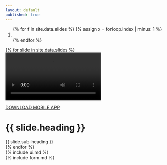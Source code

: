 ```yaml
---
layout: default
published: true
---
```

<div id='carousel' class='carousel slide carousel-fade' data-ride='carousel'>
  <ol class='carousel-indicators' id = 'indicate'>
    {% for f in site.data.slides %}
      {% assign x = forloop.index | minus: 1 %}
      <li data-target='#carousel' data-slide-to='{{ x }}' {% if x == 0 %} class='active' {% endif %}></li>
    {% endfor %}
  </ol>
  <div class='carousel-inner'>
    {% for slide in site.data.slides %}
      <div class='item {% if forloop.index == 1 %} {{'active'}}{% endif %}'>
        <video src = '{{site.baseurl}}/assets/video{{ forloop.index }}.mp4' autoplay loop></video>
        <div class = 'shadow'>
          <div class = 'hold'>
          <a class = 'download flex' href = 'https://play.google.com/store/apps/details?id=co.sonofy.smartroomsolutions&pcampaignid=MKT-Other-global-all-co-prtnr-py-PartBadge-Mar2515-1' target = '_blank'>
            <i class="fa fa-android" aria-hidden = 'true'></i>
            <p>DOWNLOAD MOBILE APP</p>
          </a>
          <h1>{{ slide.heading }}</h1>
          <a class = 'ui'> 
            {{ slide.sub-heading }}
            <i class="fa fa-arrow-circle-o-right" aria-hidden = 'true'></i>
          </a>
          </div>
        </div>
      </div>
    {% endfor %}
  </div>
</div>
<section>{% include ui.md %}</section>
<section class = 'fmodal'>{% include form.md %}</section>
